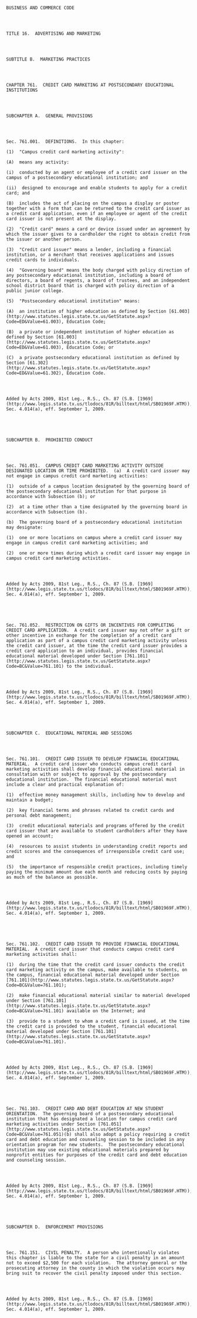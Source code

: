 ﻿
    
    
    	
    					
    
    
    BUSINESS AND COMMERCE CODE
    
      
    
    
    TITLE 16.  ADVERTISING AND MARKETING
    
      
    
    
    SUBTITLE B.  MARKETING PRACTICES
    
      
    
    
    CHAPTER 761.  CREDIT CARD MARKETING AT POSTSECONDARY EDUCATIONAL INSTITUTIONS
    
      
    
    
    SUBCHAPTER A.  GENERAL PROVISIONS
    
      
    
    
    Sec. 761.001.  DEFINITIONS.  In this chapter:
    
    (1)  "Campus credit card marketing activity":
    
    (A)  means any activity:
    
    (i)  conducted by an agent or employee of a credit card issuer on the campus of a postsecondary educational institution; and
    
    (ii)  designed to encourage and enable students to apply for a credit card; and
    
    (B)  includes the act of placing on the campus a display or poster together with a form that can be returned to the credit card issuer as a credit card application, even if an employee or agent of the credit card issuer is not present at the display.
    
    (2)  "Credit card" means a card or device issued under an agreement by which the issuer gives to a cardholder the right to obtain credit from the issuer or another person.
    
    (3)  "Credit card issuer" means a lender, including a financial institution, or a merchant that receives applications and issues credit cards to individuals.
    
    (4)  "Governing board" means the body charged with policy direction of any postsecondary educational institution, including a board of directors, a board of regents, a board of trustees, and an independent school district board that is charged with policy direction of a public junior college.
    
    (5)  "Postsecondary educational institution" means:
    
    (A)  an institution of higher education as defined by Section [61.003](http://www.statutes.legis.state.tx.us/GetStatute.aspx?Code=ED&Value=61.003), Education Code;
    
    (B)  a private or independent institution of higher education as defined by Section [61.003](http://www.statutes.legis.state.tx.us/GetStatute.aspx?Code=ED&Value=61.003), Education Code; or
    
    (C)  a private postsecondary educational institution as defined by Section [61.302](http://www.statutes.legis.state.tx.us/GetStatute.aspx?Code=ED&Value=61.302), Education Code.
    
    
    
    
    Added by Acts 2009, 81st Leg., R.S., Ch. 87 (S.B. [1969](http://www.legis.state.tx.us/tlodocs/81R/billtext/html/SB01969F.HTM)), Sec. 4.014(a), eff. September 1, 2009.
    
    
    
    
    
    SUBCHAPTER B.  PROHIBITED CONDUCT
    
      
    
    
    Sec. 761.051.  CAMPUS CREDIT CARD MARKETING ACTIVITY OUTSIDE DESIGNATED LOCATION OR TIME PROHIBITED.  (a)  A credit card issuer may not engage in campus credit card marketing activities:
    
    (1)  outside of a campus location designated by the governing board of the postsecondary educational institution for that purpose in accordance with Subsection (b); or
    
    (2)  at a time other than a time designated by the governing board in accordance with Subsection (b).
    
    (b)  The governing board of a postsecondary educational institution may designate:
    
    (1)  one or more locations on campus where a credit card issuer may engage in campus credit card marketing activities; and
    
    (2)  one or more times during which a credit card issuer may engage in campus credit card marketing activities.
    
    
    
    
    Added by Acts 2009, 81st Leg., R.S., Ch. 87 (S.B. [1969](http://www.legis.state.tx.us/tlodocs/81R/billtext/html/SB01969F.HTM)), Sec. 4.014(a), eff. September 1, 2009.
    
    
    
    
    
    Sec. 761.052.  RESTRICTION ON GIFTS OR INCENTIVES FOR COMPLETING CREDIT CARD APPLICATION.  A credit card issuer may not offer a gift or other incentive in exchange for the completion of a credit card application as part of a campus credit card marketing activity unless the credit card issuer, at the time the credit card issuer provides a credit card application to an individual, provides financial educational material developed under Section [761.101](http://www.statutes.legis.state.tx.us/GetStatute.aspx?Code=BC&Value=761.101) to the individual.
    
    
    
    
    Added by Acts 2009, 81st Leg., R.S., Ch. 87 (S.B. [1969](http://www.legis.state.tx.us/tlodocs/81R/billtext/html/SB01969F.HTM)), Sec. 4.014(a), eff. September 1, 2009.
    
    
    
    
    
    SUBCHAPTER C.  EDUCATIONAL MATERIAL AND SESSIONS
    
      
    
    
    Sec. 761.101.  CREDIT CARD ISSUER TO DEVELOP FINANCIAL EDUCATIONAL MATERIAL.  A credit card issuer who conducts campus credit card marketing activities shall develop financial educational material in consultation with or subject to approval by the postsecondary educational institution.  The financial educational material must include a clear and practical explanation of:
    
    (1)  effective money management skills, including how to develop and maintain a budget;
    
    (2)  key financial terms and phrases related to credit cards and personal debt management;
    
    (3)  credit educational materials and programs offered by the credit card issuer that are available to student cardholders after they have opened an account;
    
    (4)  resources to assist students in understanding credit reports and credit scores and the consequences of irresponsible credit card use; and
    
    (5)  the importance of responsible credit practices, including timely paying the minimum amount due each month and reducing costs by paying as much of the balance as possible.
    
    
    
    
    Added by Acts 2009, 81st Leg., R.S., Ch. 87 (S.B. [1969](http://www.legis.state.tx.us/tlodocs/81R/billtext/html/SB01969F.HTM)), Sec. 4.014(a), eff. September 1, 2009.
    
    
    
    
    
    Sec. 761.102.  CREDIT CARD ISSUER TO PROVIDE FINANCIAL EDUCATIONAL MATERIAL.  A credit card issuer that conducts campus credit card marketing activities shall:
    
    (1)  during the time that the credit card issuer conducts the credit card marketing activity on the campus, make available to students, on the campus, financial educational material developed under Section [761.101](http://www.statutes.legis.state.tx.us/GetStatute.aspx?Code=BC&Value=761.101);
    
    (2)  make financial educational material similar to material developed under Section [761.101](http://www.statutes.legis.state.tx.us/GetStatute.aspx?Code=BC&Value=761.101) available on the Internet; and
    
    (3)  provide to a student to whom a credit card is issued, at the time the credit card is provided to the student, financial educational material developed under Section [761.101](http://www.statutes.legis.state.tx.us/GetStatute.aspx?Code=BC&Value=761.101).
    
    
    
    
    Added by Acts 2009, 81st Leg., R.S., Ch. 87 (S.B. [1969](http://www.legis.state.tx.us/tlodocs/81R/billtext/html/SB01969F.HTM)), Sec. 4.014(a), eff. September 1, 2009.
    
    
    
    
    
    Sec. 761.103.  CREDIT CARD AND DEBT EDUCATION AT NEW STUDENT ORIENTATION.  The governing board of a postsecondary educational institution that has designated a location for campus credit card marketing activities under Section [761.051](http://www.statutes.legis.state.tx.us/GetStatute.aspx?Code=BC&Value=761.051)(b) shall also adopt a policy requiring a credit card and debt education and counseling session to be included in any orientation program for new students.  The postsecondary educational institution may use existing educational materials prepared by nonprofit entities for purposes of the credit card and debt education and counseling session.
    
    
    
    
    Added by Acts 2009, 81st Leg., R.S., Ch. 87 (S.B. [1969](http://www.legis.state.tx.us/tlodocs/81R/billtext/html/SB01969F.HTM)), Sec. 4.014(a), eff. September 1, 2009.
    
    
    
    
    
    SUBCHAPTER D.  ENFORCEMENT PROVISIONS
    
      
    
    
    Sec. 761.151.  CIVIL PENALTY.  A person who intentionally violates this chapter is liable to the state for a civil penalty in an amount not to exceed $2,500 for each violation.  The attorney general or the prosecuting attorney in the county in which the violation occurs may bring suit to recover the civil penalty imposed under this section.
    
    
    
    
    Added by Acts 2009, 81st Leg., R.S., Ch. 87 (S.B. [1969](http://www.legis.state.tx.us/tlodocs/81R/billtext/html/SB01969F.HTM)), Sec. 4.014(a), eff. September 1, 2009.
    
    
    
    
    				
